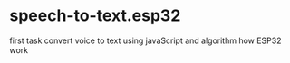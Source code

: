 # speech-to-text.esp32
first task convert voice to text using javaScript and algorithm how ESP32 work
